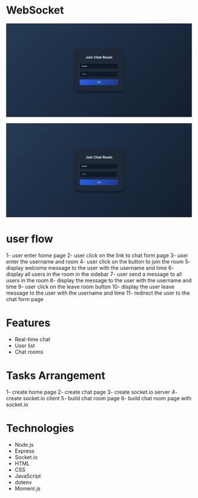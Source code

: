 # WebSocket

![Home page](./public/images/home.png)

![Chat form](./public/images/chatform.png)

# user flow

1- user enter home page
2- user click on the link to chat form page
3- user enter the username and room
4- user click on the button to join the room
5- display welcome message to the user with the username and time
6- display all users in the room in the sidebar
7- user send a message to all users in the room
8- display the message to the user with the username and time
9- user click on the leave room button
10- display the user leave message to the user with the username and time
11- redirect the user to the chat form page

# Features

- Real-time chat
- User list
- Chat rooms

# Tasks Arrangement

1- create home page
2- create chat page
3- create socket.io server
4- create socket.io client
5- build chat room page
6- build chat room page with socket.io

# Technologies

- Node.js
- Express
- Socket.io
- HTML
- CSS
- JavaScript
- dotenv
- Moment.js

